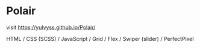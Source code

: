 # Polair

visit https://yulvyss.github.io/Polair/

HTML / CSS (SCSS) / JavaScript / Grid / Flex / Swiper (slider) / PerfectPixel
